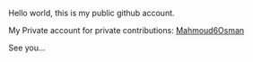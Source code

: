 Hello world, this is my public github account.

My Private account for private contributions: <a href=https://github.com/Mahmoud6Osman>Mahmoud6Osman</a>

See you...
